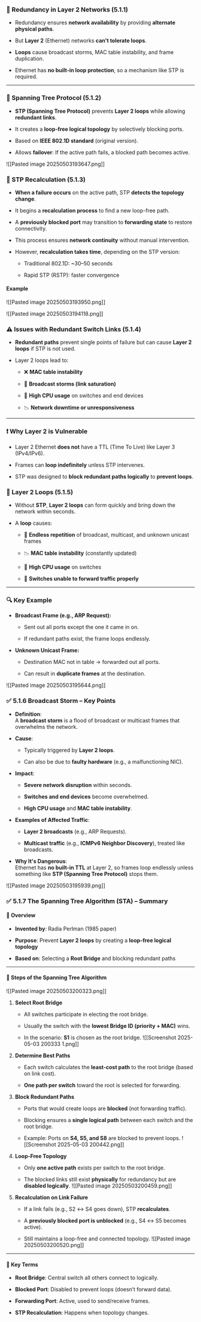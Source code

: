 

### **🔁 Redundancy in Layer 2 Networks (5.1.1)**

- Redundancy ensures **network availability** by providing **alternate physical paths**.
    
- But **Layer 2** (Ethernet) networks **can't tolerate loops**.
    
- **Loops** cause broadcast storms, MAC table instability, and frame duplication.
    
- Ethernet has **no built-in loop protection**, so a mechanism like STP is required.
    

---

### **🛑 Spanning Tree Protocol (5.1.2)**

- **STP (Spanning Tree Protocol)** prevents **Layer 2 loops** while allowing **redundant links**.
    
- It creates a **loop-free logical topology** by selectively blocking ports.
    
- Based on **IEEE 802.1D standard** (original version).
    
- Allows **failover**: If the active path fails, a blocked path becomes active.
    
![[Pasted image 20250503193647.png]]


### **🔄 STP Recalculation (5.1.3)**

- **When a failure occurs** on the active path, STP **detects the topology change**.
    
- It begins a **recalculation process** to find a new loop-free path.
    
- A **previously blocked port** may transition to **forwarding state** to restore connectivity.
    
- This process ensures **network continuity** without manual intervention.
    
- However, **recalculation takes time**, depending on the STP version:
    
    - Traditional 802.1D: ~30–50 seconds
        
    - Rapid STP (RSTP): faster convergence
#### Example
        
![[Pasted image 20250503193950.png]]

![[Pasted image 20250503194118.png]]


### **⚠️ Issues with Redundant Switch Links (5.1.4)**

- **Redundant paths** prevent single points of failure but can cause **Layer 2 loops** if STP is not used.
    
- Layer 2 loops lead to:
    
    - ❌ **MAC table instability**
        
    - 🔁 **Broadcast storms (link saturation)**
        
    - 🧠 **High CPU usage** on switches and end devices
        
    - 📉 **Network downtime or unresponsiveness**
        

---

### ❗ Why Layer 2 is Vulnerable

- Layer 2 Ethernet **does not** have a TTL (Time To Live) like Layer 3 (IPv4/IPv6).
    
- Frames can **loop indefinitely** unless STP intervenes.
    
- STP was designed to **block redundant paths logically** to **prevent loops**.

### **🔁 Layer 2 Loops (5.1.5)**

- Without **STP**, **Layer 2 loops** can form quickly and bring down the network within seconds.
    
- A **loop** causes:
    
    - 🔄 **Endless repetition** of broadcast, multicast, and unknown unicast frames
        
    - 📉 **MAC table instability** (constantly updated)
        
    - 🧠 **High CPU usage** on switches
        
    - 🚫 **Switches unable to forward traffic properly**
        

---

### 🔍 Key Example

- **Broadcast Frame (e.g., ARP Request):**
    
    - Sent out all ports except the one it came in on.
        
    - If redundant paths exist, the frame loops endlessly.
        
- **Unknown Unicast Frame:**
    
    - Destination MAC not in table → forwarded out all ports.
        
    - Can result in **duplicate frames** at the destination.
        



![[Pasted image 20250503195644.png]]

### ✅ **5.1.6 Broadcast Storm – Key Points**

- **Definition**:  
    A **broadcast storm** is a flood of broadcast or multicast frames that overwhelms the network.
    
- **Cause**:
    
    - Typically triggered by **Layer 2 loops**.
        
    - Can also be due to **faulty hardware** (e.g., a malfunctioning NIC).
        
- **Impact**:
    
    - **Severe network disruption** within seconds.
        
    - **Switches and end devices** become overwhelmed.
        
    - **High CPU usage** and **MAC table instability**.
        
- **Examples of Affected Traffic**:
    
    - **Layer 2 broadcasts** (e.g., ARP Requests).
        
    - **Multicast traffic** (e.g., **ICMPv6 Neighbor Discovery**), treated like broadcasts.
        
- **Why It's Dangerous**:  
    Ethernet has **no built-in TTL** at Layer 2, so frames loop endlessly unless something like **STP (Spanning Tree Protocol)** stops them.
    

![[Pasted image 20250503195939.png]]



### ✅ **5.1.7 The Spanning Tree Algorithm (STA)** – Summary

#### 📌 **Overview**

- **Invented by**: Radia Perlman (1985 paper)
    
- **Purpose**: Prevent **Layer 2 loops** by creating a **loop-free logical topology**
    
- **Based on**: Selecting a **Root Bridge** and blocking redundant paths
    

---

#### 🌳 **Steps of the Spanning Tree Algorithm**
![[Pasted image 20250503200323.png]]
1. **Select Root Bridge**
    
    - All switches participate in electing the root bridge.
        
    - Usually the switch with the **lowest Bridge ID (priority + MAC)** wins.
        
    - In the scenario: **S1** is chosen as the root bridge.
        ![[Screenshot 2025-05-03 200333 1.png]]
2. **Determine Best Paths**
    
    - Each switch calculates the **least-cost path** to the root bridge (based on link cost).
        
    - **One path per switch** toward the root is selected for forwarding.
        
3. **Block Redundant Paths**
    
    - Ports that would create loops are **blocked** (not forwarding traffic).
        
    - Blocking ensures a **single logical path** between each switch and the root bridge.
        
    - Example: Ports on **S4, S5, and S8** are blocked to prevent loops.
        ![[Screenshot 2025-05-03 200442.png]]
4. **Loop-Free Topology**
    
    - Only **one active path** exists per switch to the root bridge.
        
    - The blocked links still exist **physically** for redundancy but are **disabled logically**.
        ![[Pasted image 20250503200459.png]]
5. **Recalculation on Link Failure**
    
    - If a link fails (e.g., S2 ↔ S4 goes down), STP **recalculates**.
        
    - A **previously blocked port is unblocked** (e.g., S4 ↔ S5 becomes active).
        
    - Still maintains a loop-free and connected topology.
        ![[Pasted image 20250503200520.png]]

---

#### 📘 **Key Terms**

- **Root Bridge**: Central switch all others connect to logically.
    
- **Blocked Port**: Disabled to prevent loops (doesn’t forward data).
    
- **Forwarding Port**: Active, used to send/receive frames.
    
- **STP Recalculation**: Happens when topology changes.
    
